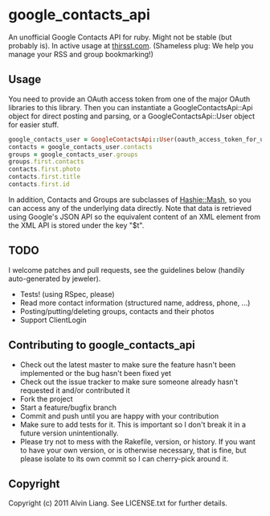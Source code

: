 # google_contacts_api

An unofficial Google Contacts API for ruby. Might not be stable (but probably is). In active usage at [thirsst.com](http://thirsst.com/). (Shameless plug: We help you manage your RSS and group bookmarking!)

## Usage

You need to provide an OAuth access token from one of the major OAuth libraries to this library.
Then you can instantiate a GoogleContactsApi::Api object for direct posting and parsing, or a
GoogleContactsApi::User object for easier stuff.

```ruby
google_contacts_user = GoogleContactsApi::User(oauth_access_token_for_user)
contacts = google_contacts_user.contacts
groups = google_contacts_user.groups
groups.first.contacts
contacts.first.photo
contacts.first.title
contacts.first.id
```

In addition, Contacts and Groups are subclasses of [Hashie::Mash](https://github.com/intridea/hashie), so you can access any of the underlying data directly. Note that data is retrieved using Google's JSON API so the equivalent content of an XML element from the XML API is stored under the key "$t".

## TODO

I welcome patches and pull requests, see the guidelines below (handily auto-generated
by jeweler).

* Tests! (using RSpec, please)
* Read more contact information (structured name, address, phone, ...)
* Posting/putting/deleting groups, contacts and their photos
* Support ClientLogin

## Contributing to google_contacts_api
 
* Check out the latest master to make sure the feature hasn't been implemented or the bug hasn't been fixed yet
* Check out the issue tracker to make sure someone already hasn't requested it and/or contributed it
* Fork the project
* Start a feature/bugfix branch
* Commit and push until you are happy with your contribution
* Make sure to add tests for it. This is important so I don't break it in a future version unintentionally.
* Please try not to mess with the Rakefile, version, or history. If you want to have your own version, or is otherwise necessary, that is fine, but please isolate to its own commit so I can cherry-pick around it.

## Copyright

Copyright (c) 2011 Alvin Liang. See LICENSE.txt for further details.
